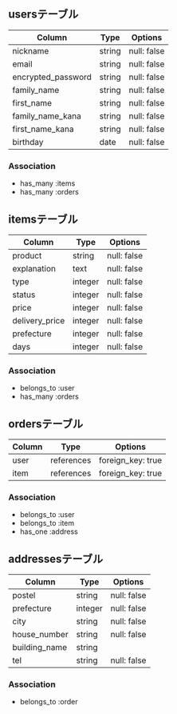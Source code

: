 ## usersテーブル

|Column            |Type  |Options    |    
|------------------|------|-----------|
|nickname          |string|null: false|
|email             |string|null: false|
|encrypted_password|string|null: false|
|family_name       |string|null: false|
|first_name        |string|null: false|
|family_name_kana  |string|null: false|
|first_name_kana   |string|null: false|
|birthday          |date  |null: false|

### Association
- has_many :items
- has_many :orders



## itemsテーブル

|Column        |Type   |Options    |
|--------------|-------|-----------|
|product       |string |null: false|
|explanation   |text   |null: false|
|type          |integer|null: false|
|status        |integer|null: false|
|price         |integer|null: false|
|delivery_price|integer|null: false|
|prefecture    |integer|null: false|
|days          |integer|null: false|

### Association
- belongs_to :user
- has_many :orders

## ordersテーブル

|Column|Type      |Options          |
|------|----------|-----------------|
|user  |references|foreign_key: true|
|item  |references|foreign_key: true|

### Association
- belongs_to :user
- belongs_to :item
- has_one :address


## addressesテーブル

|Column       |Type   |Options    |
|-------------|-------|-----------|
|postel       |string |null: false|
|prefecture   |integer|null: false|
|city         |string |null: false|
|house_number |string |null: false|
|building_name|string |           |
|tel          |string |null: false|

### Association
- belongs_to :order